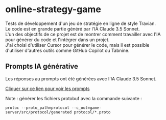 # online-strategy-game
Tests de développement d'un jeu de stratégie en ligne de style Travian.<br/>
Le code est en grande partie généré par l'IA Claude 3.5 Sonnet.<br/>
L'un des objectifs de ce projet est de montrer comment travailler avec l'IA pour générer du code et l'intégrer dans un projet.<br>
J'ai choisi d'utiliser Cursor pour générer le code, mais il est possible d'utiliser d'autres outils comme GitHub Copilot ou Tabnine.


## Prompts IA générative
Les réponses au prompts ont été générées avec l'IA Claude 3.5 Sonnet.

[Cliquer sur ce lien pour voir les prompts](prompts-ia/sommaire.md)

Note : générer les fichiers protobuf avec la commande suivante :
```
protoc --proto_path=protocol --c_out=game-server/src/protocol/generated protocol/*.proto
```

